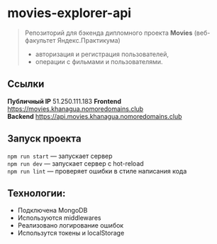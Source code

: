 # movies-explorer-api

> Репозиторий для бэкенда дипломного проекта **Movies** (веб-факультет Яндекс.Практикума)  
> - авторизация и регистрация пользователей,
> - операции с фильмами и пользователями. 

## Ссылки
**Публичный IP** 51.250.111.183 
**Frontend** https://movies.khanagua.nomoredomains.club  
**Backend** https://api.movies.khanagua.nomoredomains.club 

## Запуск проекта
`npm run start` — запускает сервер  
`npm run dev` — запускает сервер с hot-reload  
`npm run lint` — проверяет ошибки в стиле написания кода  

## Технологии:
* Подключена MongoDB
* Используются middlewares
* Реализовано логирование ошибок
* Использутся токены и localStorage
